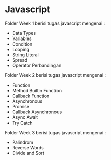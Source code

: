 # Javascript

Folder Week 1 berisi tugas javascript mengenai :

- Data Types
- Variables
- Condition
- Looping
- String Literal
- Spread
- Operator Perbandingan

Folder Week 2 berisi tugas javascript mengenai :

- Function
- Method Builtin Function
- Callback Function
- Asynchronous
- Promise
- Callback Asynchronous
- Async Await
- Try Catch

Folder Week 3 berisi tugas javascript mengenai :

- Palindrom 
- Reverse Words
- Divide and Sort
